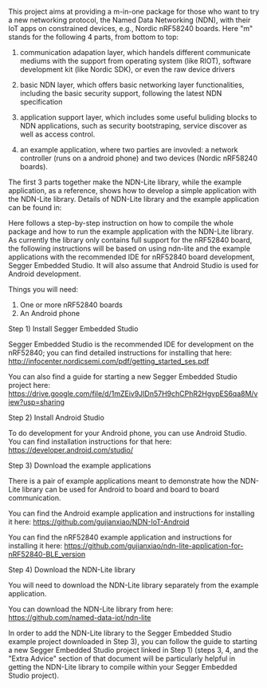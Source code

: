 This project aims at providing a m-in-one package for those who want to try a new networking protocol, the Named Data Networking (NDN), with their IoT apps on constrained devices, e.g., Nordic nRF58240 boards. Here "m" stands for the following 4 parts, from bottom to top: 

1) communication adapation layer, which handels different communicate mediums with the support from operating system (like RIOT), software development kit (like Nordic SDK), or even the raw device drivers

2) basic NDN layer, which offers basic networking layer functionalities, including the basic security support, following the latest NDN specification

3) application support layer, which includes some useful buliding blocks to NDN applications, such as security bootstraping, service discover as well as access control.

4) an example application, where two parties are invovled: a network controller (runs on a android phone) and two devices (Nordic nRF58240 boards).

The first 3 parts together make the NDN-Lite library, while the example application, as a reference, shows how to develop a simple application with the NDN-Lite library. Details of NDN-Lite library and the example application can be found in: 


Here follows a step-by-step instruction on how to compile the whole package and how to run the example application with the NDN-Lite library. As currently the library only contains full support for the nRF52840 board, the following instructions will be based on using ndn-lite and the example applications with the recommended IDE for nRF52840 board development, Segger Embedded Studio. It will also assume that Android Studio is used for Android development.

Things you will need:
  1) One or more nRF52840 boards
  2) An Android phone
  
Step 1) Install Segger Embedded Studio

Segger Embedded Studio is the recommended IDE for development on the nRF52840; you can find detailed instructions for installing that here: 
    http://infocenter.nordicsemi.com/pdf/getting_started_ses.pdf
    
You can also find a guide for starting a new Segger Embedded Studio project here:
    https://drive.google.com/file/d/1mZEiv9JIDn57H9chCPhR2HgvpES6qa8M/view?usp=sharing
    
Step 2) Install Android Studio

To do development for your Android phone, you can use Android Studio. You can find installation instructions for that here: 
    https://developer.android.com/studio/
    
Step 3) Download the example applications

There is a pair of example applications meant to demonstrate how the NDN-Lite library can be used for Android to board and board to board communication.
    
You can find the Android example application and instructions for installing it here:
    https://github.com/gujianxiao/NDN-IoT-Android
    
You can find the nRF52840 example application and instructions for installing it here:
    https://github.com/gujianxiao/ndn-lite-application-for-nRF52840-BLE_version
    
Step 4) Download the NDN-Lite library

You will need to download the NDN-Lite library separately from the example application.

You can download the NDN-Lite library from here:
    https://github.com/named-data-iot/ndn-lite

In order to add the NDN-Lite library to the Segger Embedded Studio example project downloaded in Step 3), you can follow the guide to starting a new Segger Embedded Studio project linked in Step 1) (steps 3, 4, and the "Extra Advice" section of that document will be particularly helpful in getting the NDN-Lite library to compile within your Segger Embedded Studio project).
